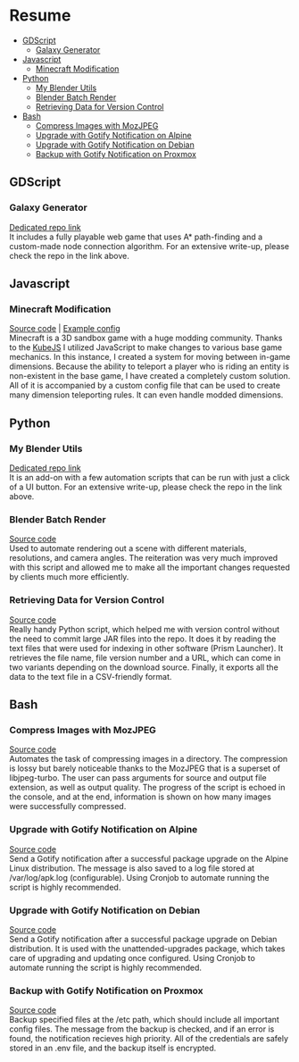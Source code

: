 # Resume
- [GDScript](#gdscript)
  - [Galaxy Generator](#galaxy-generator)
- [Javascript](#javascript)
  - [Minecraft Modification](#minecraft-modification)
- [Python](#python)
  - [My Blender Utils](#my-blender-utils)
  - [Blender Batch Render](#blender-batch-render)
  - [Retrieving Data for Version Control](#retrieving-data-for-version-control)
- [Bash](#bash)
  - [Compress Images with MozJPEG](#compress-images-with-mozjpeg)
  - [Upgrade with Gotify Notification on Alpine](#upgrade-with-gotify-notification-on-alpine)
  - [Upgrade with Gotify Notification on Debian](#upgrade-with-gotify-notification-on-debian)
  - [Backup with Gotify Notification on Proxmox](#backup-with-gotify-notification-on-proxmox)

## GDScript
### Galaxy Generator
[Dedicated repo link](https://github.com/SammySame/a-star-galaxy-generator) <br>
It includes a fully playable web game that uses A* path-finding and a custom-made node connection algorithm.
For an extensive write-up, please check the repo in the link above.

## Javascript
### Minecraft Modification
[Source code](javascript/dimension-stacking.js) | 
[Example config](javascript/dimension-stacking-config.json) <br>
Minecraft is a 3D sandbox game with a huge modding community.
Thanks to the [KubeJS](https://www.curseforge.com/minecraft/mc-mods/kubejs) 
I utilized JavaScript to make changes to various base game mechanics.
In this instance, I created a system for moving between in-game
dimensions. Because the ability to teleport a player who is riding an entity
is non-existent in the base game, I have created a completely custom solution.
All of it is accompanied by a custom config file that can be used to create
many dimension teleporting rules. It can even handle modded dimensions.

## Python
### My Blender Utils
[Dedicated repo link](https://github.com/SammySame/my-blender-utils) <br>
It is an add-on with a few automation scripts that can be run with just a click of a UI button.
For an extensive write-up, please check the repo in the link above.

### Blender Batch Render
[Source code](python/blender-batch-render.py) <br>
Used to automate rendering out a scene with different materials, resolutions, and camera angles.
The reiteration was very much improved with this script and allowed me to make
all the important changes requested by clients much more efficiently.

### Retrieving Data for Version Control
[Source code](python/get-mod-info.py) <br>
Really handy Python script, which helped me with version control without the need
to commit large JAR files into the repo. It does it by reading the text files that
were used for indexing in other software (Prism Launcher). It retrieves the file name,
file version number and a URL, which can come in two variants depending on the download source.
Finally, it exports all the data to the text file in a CSV-friendly format.

## Bash
### Compress Images with MozJPEG
[Source code](bash/compress-images-mozjpeg.sh) <br>
Automates the task of compressing images in a directory. The compression is lossy but
barely noticeable thanks to the MozJPEG that is a superset of libjpeg-turbo.
The user can pass arguments for source and output file extension, as well as output quality.
The progress of the script is echoed in the console, and at the end, information is shown
on how many images were successfully compressed.

### Upgrade with Gotify Notification on Alpine
[Source code](bash/autoupdate.conf) <br>
Send a Gotify notification after a successful package upgrade on the Alpine Linux distribution.
The message is also saved to a log file stored at /var/log/apk.log (configurable).
Using Cronjob to automate running the script is highly recommended.

### Upgrade with Gotify Notification on Debian
[Source code](bash/upgrade-gotify-debian.sh) <br>
Send a Gotify notification after a successful package upgrade on Debian distribution.
It is used with the unattended-upgrades package, which takes care of upgrading and updating once configured.
Using Cronjob to automate running the script is highly recommended.

### Backup with Gotify Notification on Proxmox
[Source code](bash/backup-gotify-proxmox.sh) <br>
Backup specified files at the /etc path, which should include all important config files.
The message from the backup is checked, and if an error is found, the notification recieves high priority.
All of the credentials are safely stored in an .env file, and the backup itself is encrypted.
